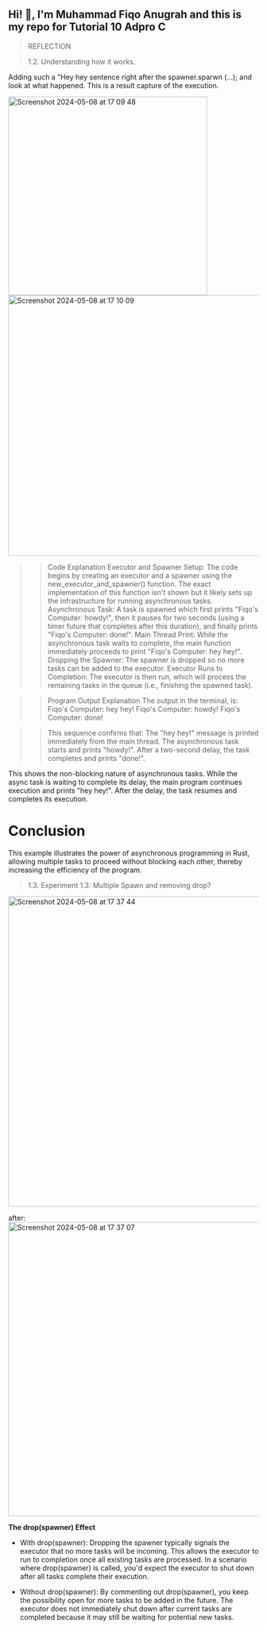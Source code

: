 ## **Hi! :wave:, I'm Muhammad Fiqo Anugrah and this is my repo for Tutorial 10 Adpro C**


> REFLECTION

> 1.2. Understanding how it works.

Adding such a "Hey hey sentence right after the spawner.sparwn (...);
and look at what happened. This is a result capture of the execution.

<img width="400" alt="Screenshot 2024-05-08 at 17 09 48" src="https://github.com/fiqoanugrah/tutorial-10-timer/assets/87713462/b9127acb-e89e-485e-88d9-0ccd416242b7">
<img width="525" alt="Screenshot 2024-05-08 at 17 10 09" src="https://github.com/fiqoanugrah/tutorial-10-timer/assets/87713462/49df7a5f-5fe6-4e6a-9b51-49b16d23955c">

>> Code Explanation
Executor and Spawner Setup: The code begins by creating an executor and a spawner using the new_executor_and_spawner() function. The exact implementation of this function isn't shown but it likely sets up the infrastructure for running asynchronous tasks.
Asynchronous Task: A task is spawned which first prints "Fiqo's Computer: howdy!", then it pauses for two seconds (using a timer future that completes after this duration), and finally prints "Fiqo's Computer: done!".
Main Thread Print: While the asynchronous task waits to complete, the main function immediately proceeds to print "Fiqo's Computer: hey hey!".
Dropping the Spawner: The spawner is dropped so no more tasks can be added to the executor.
Executor Runs to Completion: The executor is then run, which will process the remaining tasks in the queue (i.e., finishing the spawned task).

>> Program Output Explanation
The output in the terminal, is:
Fiqo's Computer: hey hey!
Fiqo's Computer: howdy!
Fiqo's Computer: done!

>> This sequence confirms that:
The "hey hey!" message is printed immediately from the main thread.
The asynchronous task starts and prints "howdy!".
After a two-second delay, the task completes and prints "done!".

This shows the non-blocking nature of asynchronous tasks. While the async task is waiting to complete its delay, the main program continues execution and prints "hey hey!". After the delay, the task resumes and completes its execution.

# Conclusion

This example illustrates the power of asynchronous programming in Rust, allowing multiple tasks to proceed without blocking each other, thereby increasing the efficiency of the program.

> 1.3. Experiment 1.3: Multiple Spawn and removing drop?
<img width="625" alt="Screenshot 2024-05-08 at 17 37 44" src="https://github.com/fiqoanugrah/tutorial-10-timer/assets/87713462/83dcd8ae-0198-4867-8a6c-d26e40a2b32c">

after:
<img width="592" alt="Screenshot 2024-05-08 at 17 37 07" src="https://github.com/fiqoanugrah/tutorial-10-timer/assets/87713462/fad1219f-6e4a-4b7d-bb06-9e7f9c4d8b44">

**The drop(spawner) Effect**

- With drop(spawner): Dropping the spawner typically signals the executor that no more tasks will be incoming. This allows the executor to run to completion once all existing tasks are processed. In a scenario where drop(spawner) is called, you'd expect the executor to shut down after all tasks complete their execution.
  
- Without drop(spawner): By commenting out drop(spawner), you keep the possibility open for more tasks to be added in the future. The executor does not immediately shut down after current tasks are completed because it may still be waiting for potential new tasks.

